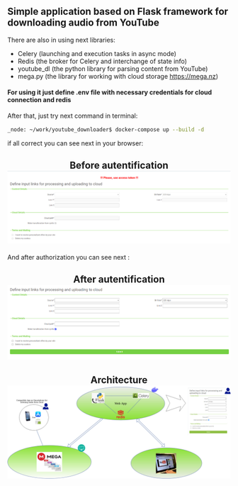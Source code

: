 ## Simple application based on Flask framework for downloading audio from YouTube

There are also in using next libraries:
- Celery (launching and execution tasks in async mode)
- Redis (the broker for Celery and interchange of state info)
- youtube_dl (the python library for parsing content from YouTube)
- mega.py (the library for working with cloud storage https://mega.nz)

#### For using it just define .env file with necessary credentials for cloud connection and redis 

After that, just try next command in terminal:


```bash
_node: ~/work/youtube_downloader$ docker-compose up --build -d
```

if all correct you can see next in your browser:

<h2 align="center"> Before autentification<br>

  <img src="static/before_auth.png" title="hover text">
</h2>

And after authorization you can see next :

<h2 align="center"> After autentification<br>

  <img src="static/after_auth.png" title="hover text">
</h2>

<h2 align="center"> Architecture<br>

  <img src="static/youtube_dwnld.jpg" title="hover text">
</h2>
